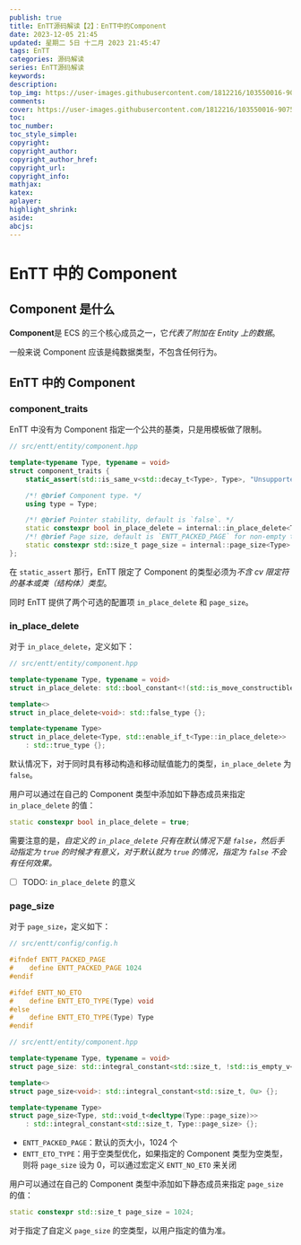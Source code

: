 ```yaml
---
publish: true
title: EnTT源码解读【2】：EnTT中的Component
date: 2023-12-05 21:45
updated: 星期二 5日 十二月 2023 21:45:47
tags: EnTT
categories: 源码解读
series: EnTT源码解读
keywords:
description:
top_img: https://user-images.githubusercontent.com/1812216/103550016-90752280-4ea8-11eb-8667-12ed2219e137.png
comments:
cover: https://user-images.githubusercontent.com/1812216/103550016-90752280-4ea8-11eb-8667-12ed2219e137.png
toc:
toc_number:
toc_style_simple:
copyright:
copyright_author:
copyright_author_href:
copyright_url:
copyright_info:
mathjax:
katex:
aplayer:
highlight_shrink:
aside:
abcjs:
---
```

# EnTT 中的 Component
## Component 是什么
**Component**是 ECS 的三个核心成员之一，它*代表了附加在 Entity 上的数据*。

一般来说 Component 应该是纯数据类型，不包含任何行为。

## EnTT 中的 Component
### component_traits
EnTT 中没有为 Component 指定一个公共的基类，只是用模板做了限制。

```cpp
// src/entt/entity/component.hpp

template<typename Type, typename = void>
struct component_traits {
    static_assert(std::is_same_v<std::decay_t<Type>, Type>, "Unsupported type");

    /*! @brief Component type. */
    using type = Type;

    /*! @brief Pointer stability, default is `false`. */
    static constexpr bool in_place_delete = internal::in_place_delete<Type>::value;
    /*! @brief Page size, default is `ENTT_PACKED_PAGE` for non-empty types. */
    static constexpr std::size_t page_size = internal::page_size<Type>::value;
};
```

在 `static_assert` 那行，EnTT 限定了 Component 的类型必须为*不含 cv 限定符的基本或类（结构体）类型*。

同时 EnTT 提供了两个可选的配置项 `in_place_delete` 和 `page_size`。
### in_place_delete
对于 `in_place_delete`，定义如下：
```cpp
// src/entt/entity/component.hpp

template<typename Type, typename = void>
struct in_place_delete: std::bool_constant<!(std::is_move_constructible_v<Type> && std::is_move_assignable_v<Type>)> {};

template<>
struct in_place_delete<void>: std::false_type {};

template<typename Type>
struct in_place_delete<Type, std::enable_if_t<Type::in_place_delete>>
    : std::true_type {};
```

默认情况下，对于同时具有移动构造和移动赋值能力的类型，`in_place_delete` 为 `false`。

用户可以通过在自己的 Component 类型中添加如下静态成员来指定 `in_place_delete` 的值：
```cpp
static constexpr bool in_place_delete = true;
```

需要注意的是，*自定义的 `in_place_delete` 只有在默认情况下是 `false`，然后手动指定为 `true` 的时候才有意义，对于默认就为 `true` 的情况，指定为 `false` 不会有任何效果。*

- [ ] TODO: `in_place_delete` 的意义

### page_size
对于 `page_size`，定义如下：
```cpp
// src/entt/config/config.h

#ifndef ENTT_PACKED_PAGE
#    define ENTT_PACKED_PAGE 1024
#endif

#ifdef ENTT_NO_ETO
#    define ENTT_ETO_TYPE(Type) void
#else
#    define ENTT_ETO_TYPE(Type) Type
#endif

// src/entt/entity/component.hpp

template<typename Type, typename = void>
struct page_size: std::integral_constant<std::size_t, !std::is_empty_v<ENTT_ETO_TYPE(Type)> * ENTT_PACKED_PAGE> {};

template<>
struct page_size<void>: std::integral_constant<std::size_t, 0u> {};

template<typename Type>
struct page_size<Type, std::void_t<decltype(Type::page_size)>>
    : std::integral_constant<std::size_t, Type::page_size> {};
```

- `ENTT_PACKED_PAGE`：默认的页大小，1024 个
- `ENTT_ETO_TYPE`：用于空类型优化，如果指定的 Component 类型为空类型，则将 `page_size` 设为 0，可以通过宏定义 `ENTT_NO_ETO` 来关闭

用户可以通过在自己的 Component 类型中添加如下静态成员来指定 `page_size` 的值：
```cpp
static constexpr std::size_t page_size = 1024;
```

对于指定了自定义 `page_size` 的空类型，以用户指定的值为准。